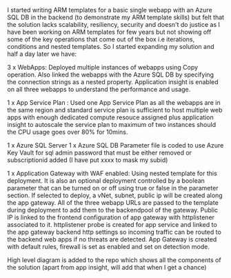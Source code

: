 I started writing ARM templates for a basic single webapp with an Azure SQL DB in the backend (to demonstrate my ARM template skills) but felt that the solution lacks scalability, resiliency, security and doesn't do justice as I have been working on ARM templates for few years but not showing off some of the key operations that come out of the box i.e iterations, conditions and nested templates.
So I started expanding my solution and half a day later we have:

3 x WebApps: Deployed multiple instances of webapps using Copy operation. Also linked the webapps with the Azure SQL DB by specifying the connection strings as a nested property. Application insight is enabled on all three webapps to understand the performance and usage.
 
1 x App Service Plan : Used one App Service Plan as all the webapps are in the same region and  standard service plan is sufficient to host multiple web apps with enough dedicated compute resouce assigned plus application insight to autoscale the service plan to maximum of two instances should the CPU usage goes over 80% for 10mins.

1 x Azure SQL Server
1 x Azure SQL DB
Parameter file is coded to use Azure Key Vault for sql admin password that must be either removed or subscriptionid added (I have put xxxx to mask my subid)

1 x Application Gateway with WAF enabled: Using nested template for this deployment. It is also an optional deployment controlled by a boolean parameter that can be turned on or off using true or false in the parameter section. If selected to deploy, a vNet, subnet, public ip will be created along the app gateway. All of the three webapp URLs are passed to the template during deployment to add them to the backendpool of the gateway. Public IP is linked to the frontend configuration of app gateway with httplistener associated to it. httplistener probe is created for app service and linked to the app gateway backend http settings so incoming traffic can be routed to the backend web apps if no threats are detected. App Gateway is created with default rules, firewall is set as enabled and set on detection mode.

High level diagram is added to the repo which shows all the components of the solution (apart from app insight, will add that when I get a chance)
